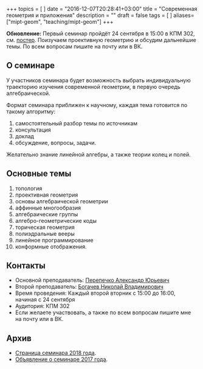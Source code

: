 +++
topics = [
]
date = "2016-12-07T20:28:41+03:00"
title = "Современная геометрия и приложения"
description = ""
draft = false
tags = [
]
aliases=["mipt-geom", "teaching/mipt-geom"]
+++


**Обновление:** Первый семинар пройдёт 24 сентября в 15:00 в КПМ 302, см. [постер](2019/poster.pdf). Поизучаем проективную геометрию и обсудим дальнейшие темы. По всем вопросам пишите на почту или в ВК.

## О семинаре
У участников семинара будет возможность выбрать индивидуальную траекторию изучения современной геометрии, в первую очередь алгебраической. 

Формат семинара приближен к научному, каждая тема готовится по такому алгоритму:
1. самостоятельный разбор темы по источникам 
2. консультация 
3. доклад 
4. обсуждение, вопросы, задачи. 

Желательно знание линейной алгебры, а также теории колец и полей.


##

## Основные темы
1. топология
1. проективная геометрия
1. основы алгебраической геометрии
1. аффинные многообразия
1. алгебраические группы
1. алгебро-геометрические коды
1. торическая геометрия
1. полиэдральные вееры
1. линейное программирование
1. конформные отображения.


## Контакты
- Основной преподаватель: [Перепечко Александр Юрьевич](https://a.perep.ru)
- Второй преподаватель: [Богачев Николай Владимирович](https://nvbogachev.netlify.com)
- Время проведения: Каждый второй вторник с 15:00 до 16:00, начиная с 24 сентября
- Аудитория: КПМ 302
- Если желаете участвовать, а также по всем вопросам пишите мне на почту или в ВК.

## Архив 

- [Страница семинара 2018 года](2018).
- [Объявление о семинаре 2017 года](/mipt/geometry/2018/poster-2017.pdf).
